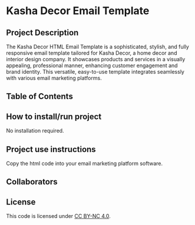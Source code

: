 # Kasha Decor Email Template

## Project Description

The Kasha Decor HTML Email Template is a sophisticated, stylish, and fully responsive email template tailored for Kasha Decor, a home decor and interior design company. It showcases products and services in a visually appealing, professional manner, enhancing customer engagement and brand identity. This versatile, easy-to-use template integrates seamlessly with various email marketing platforms.

## Table of Contents

## How to install/run project

No installation required.

## Project use instructions

Copy the html code into your email marketing platform software.

## Collaborators

## License

This code is licensed under [CC BY-NC 4.0](https://creativecommons.org/licenses/by-nc/4.0/).
